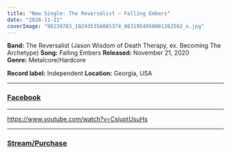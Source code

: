 ```yaml
---
title: "New Single: The Reversalist – Falling Embers"
date: "2020-11-21"
coverImage: "96239783_102935358085374_8631954950001262592_n.jpg"
---
```


**Band:** The Reversalist (Jason Wisdom of Death Therapy, ex. Becoming The Archetype) **Song:** Falling Embers **Released:** November 21, 2020 **Genre:** Metalcore/Hardcore

**Record label:** Independent **Location:** Georgia, USA

* * *

### [Facebook](https://web.facebook.com/thereversalist)

* * *

https://www.youtube.com/watch?v=CsjuptUsuHs

* * *

### [Stream/Purchase](https://distrokid.com/hyperfollow/thereversalist/falling-embers)
